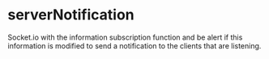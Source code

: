 # serverNotification
Socket.io with the information subscription function and be alert if this information is modified to send a notification to the clients that are listening.
